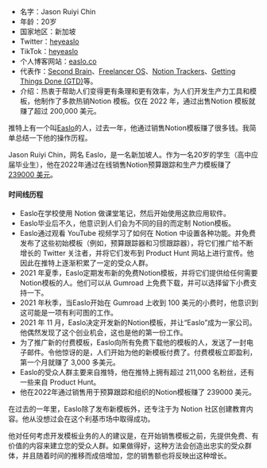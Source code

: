 
-   名字：Jason Ruiyi Chin
-   年龄：20岁
-   国家地区：新加坡
-   Twitter：[heyeaslo](https://twitter.com/heyeaslo)
-   TikTok：[heyeaslo](https://www.tiktok.com/@heyeaslo)
-   个人博客网站：[easlo.co](https://www.easlo.co/)
-   代表作：[Second Brain](https://www.notionsecondbrain.com/)、[Freelancer OS](https://www.notionfreelance.com/)、[Notion Trackers](https://www.notiontrackers.com/)、[Getting Things Done (GTD)](https://www.gettingthingsdone.so/)等。
-   介绍：热衷于帮助人们变得更有条理和更有效率，为人们开发生产力工具和模板，他制作了多款热销Notion 模板。仅在 2022 年，通过出售Notion 模板就赚了超过 200,000 美元。

推特上有一个叫[Easlo](https://twitter.com/heyeaslo)的人，过去一年，他通过销售Notion模板赚了很多钱。我简单总结一下他的操作历程。

Jason Ruiyi Chin，网名 Easlo，是一名新加坡人。作为一名20岁的学生（高中应届毕业生），他在2022年通过在线销售Notion预算跟踪和生产力模板赚了 [239000 美元](https://twitter.com/heyeaslo/status/1562802047325315073)。

#### 时间线历程

-   Easlo在学校使用 Notion 做课堂笔记，然后开始使用这款应用软件。
-   Easlo毕业后不久，他意识到人们会为不同的目的而定制 Notion模板。
-   Easlo通过观看 YouTube 视频学习了如何在 Notion 中设置各种功能。并免费发布了这些初始模板（例如，预算跟踪器和习惯跟踪器），将它们推广给不断增长的 Twitter 关注者，并将它们发布到 Product Hunt 网站上进行宣传。他因此在推特上逐渐积累了一定的受众人群。
-   2021 年夏季，Easlo定期发布新的免费Notion模板，并将它们提供给任何需要Notion模板的人。他们可以从 Gumroad 上免费下载，并可以选择留下小费支持一下。
-   2021 年秋季，当Easlo开始在 Gumroad 上收到 100 美元的小费时，他意识到这可能是一项有利可图的工作。
-   2021 年 11 月，Easlo决定开发新的Notion模板，并让“Easlo”成为一家公司。他偶然发现了这个创业机会，这也是他的第一份工作。
-   为了推广新的付费模板，Easlo向所有免费下载他的模板的人，发送了一封电子邮件。令他惊讶的是，人们开始为他的新模板付费了。付费模板立即盈利，第一个月就赚了 3,000 多美元。
-   Easlo的受众人群主要来自推特，他在推特上拥有超过 211,000 名粉丝，还有一些来自 Product Hunt。
-   他在2022年通过销售用于预算跟踪和组织的Notion模板赚了 239000 美元。

在过去的一年里，Easlo除了发布新模板外，还专注于为 Notion 社区创建教育内容。他从没想过会在这个利基市场中取得成功。

他对任何考虑开发模板业务的人的建议是，在开始销售模板之前，先提供免费、有价值的内容来建立您的受众人群。如果做得好，这种方法会创造出忠实的受众群体，并且随着时间的推移而成倍增加，您的销售额也将反映出这种增长。